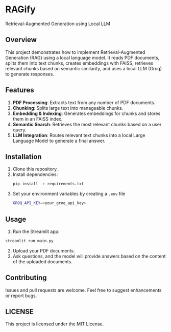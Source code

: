 # RAGify
Retrieval-Augmented Generation using Local LLM

## Overview
This project demonstrates how to implement Retrieval-Augmented Generation (RAG) using a local language model. It reads PDF documents, splits them into text chunks, creates embeddings with FAISS, retrieves relevant chunks based on semantic similarity, and uses a local LLM (Groq) to generate responses.

## Features
1. **PDF Processing**: Extracts text from any number of PDF documents.
2. **Chunking**: Splits large text into manageable chunks.
3. **Embedding & Indexing**: Generates embeddings for chunks and stores them in an FAISS index.
4. **Semantic Search**: Retrieves the most relevant chunks based on a user query.
5. **LLM Integration**: Routes relevant text chunks into a local Large Language Model to generate a final answer.

## Installation
1. Clone this repository.  
2. Install dependencies:
   ```bash
   pip install -r requirements.txt
   ```
3. Set your environment variables by creating a ```.env``` file
   ```bash
   GROQ_API_KEY=<your_groq_api_key>
   ```
## Usage

1. Run the Streamlit app:
```bash
streamlit run main.py
```
2. Upload your PDF documents.
3. Ask questions, and the model will provide answers based on the content of the uploaded documents.

## Contributing
Issues and pull requests are welcome. Feel free to suggest enhancements or report bugs.

## LICENSE
This project is licensed under the MIT License.